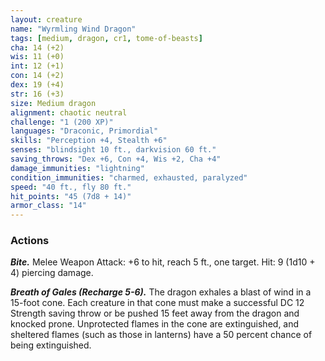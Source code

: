 ```yaml
---
layout: creature
name: "Wyrmling Wind Dragon"
tags: [medium, dragon, cr1, tome-of-beasts]
cha: 14 (+2)
wis: 11 (+0)
int: 12 (+1)
con: 14 (+2)
dex: 19 (+4)
str: 16 (+3)
size: Medium dragon
alignment: chaotic neutral
challenge: "1 (200 XP)"
languages: "Draconic, Primordial"
skills: "Perception +4, Stealth +6"
senses: "blindsight 10 ft., darkvision 60 ft."
saving_throws: "Dex +6, Con +4, Wis +2, Cha +4"
damage_immunities: "lightning"
condition_immunities: "charmed, exhausted, paralyzed"
speed: "40 ft., fly 80 ft."
hit_points: "45 (7d8 + 14)"
armor_class: "14"
---
```


### Actions

***Bite.*** Melee Weapon Attack: +6 to hit, reach 5 ft., one target. Hit: 9 (1d10 + 4) piercing damage.

***Breath of Gales (Recharge 5-6).*** The dragon exhales a blast of wind in a 15-foot cone. Each creature in that cone must make a successful DC 12 Strength saving throw or be pushed 15 feet away from the dragon and knocked prone. Unprotected flames in the cone are extinguished, and sheltered flames (such as those in lanterns) have a 50 percent chance of being extinguished.


